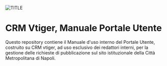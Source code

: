![TITLE](http://www.cittametropolitana.na.it/ProvinciaVicina-theme/img/logo_citta_napoli_large.png)

# CRM Vtiger, Manuale Portale Utente

Questo repository contiene il Manuale d'uso interno del Portale Utente, costruito su CRM vtiger, ad uso esclusivo dei redattori interni, per la gestione delle richieste di pubblicazione sul sito istituzionale della Città Metropolitana di Napoli.

